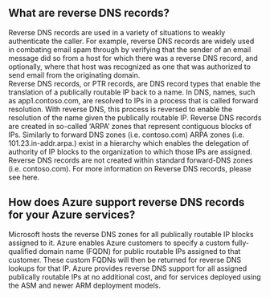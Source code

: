 ## What are reverse DNS records?
Reverse DNS records are used in a variety of situations to weakly authenticate the caller. For example, reverse DNS records are widely used in combating email spam through by verifying that the sender of an email message did so from a host for which there was a reverse DNS record, and optionally, where that host was recognized as one that was authorized to send email from the originating domain.<BR>
Reverse DNS records, or PTR records, are DNS record types that enable the translation of a publically routable IP back to a name. In DNS, names, such as app1.contoso.com, are resolved to IPs in a process that is called forward resolution. With reverse DNS, this process is reversed to enable the resolution of the name given the publically routable IP.
Reverse DNS records are created in so-called ‘ARPA’ zones that represent contiguous blocks of IPs. Similarly to forward DNS zones (i.e. contoso.com) ARPA zones (i.e. 101.23.in-addr.arpa.) exist in a hierarchy which enables the delegation of authority of IP blocks to the organization to which those IPs are assigned.<BR> Reverse DNS records are not created within standard forward-DNS zones (i.e. contoso.com).
For more information on Reverse DNS records, please see here.


## How does Azure support reverse DNS records for your Azure services?
Microsoft hosts the reverse DNS zones for all publically routable IP blocks assigned to it. Azure enables Azure customers to specify a custom fully-qualified domain name (FQDN) for public routable IPs assigned to that customer. These custom FQDNs will then be returned for reverse DNS lookups for that IP. 
Azure provides reverse DNS support for all assigned publically routable IPs at no additional cost, and for services deployed using the ASM and newer ARM deployment models.
